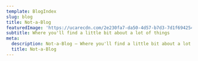 ```yaml
---
template: BlogIndex
slug: blog
title: Not-a-Blog
featuredImage: 'https://ucarecdn.com/2e230fa7-da50-4d57-b7d3-7d1f6942549b/'
subtitle: Where you'll find a little bit about a lot of things
meta:
  description: Not-a-Blog — Where you'll find a little bit about a lot of things
  title: Not-a-Blog
---
```


